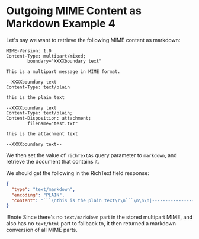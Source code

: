 # Outgoing MIME Content as Markdown Example 4

Let's say we want to retrieve the following MIME content as markdown:

```text
MIME-Version: 1.0
Content-Type: multipart/mixed;
        boundary="XXXXboundary text"

This is a multipart message in MIME format.

--XXXXboundary text
Content-Type: text/plain

this is the plain text

--XXXXboundary text
Content-Type: text/plain;
Content-Disposition: attachment;
        filename="test.txt"

this is the attachment text

--XXXXboundary text--
```

We then set the value of `richTextAs` query parameter to `markdown`, and retrieve the document that contains it.

We should get the following in the RichText field response:

```json
{
  "type": "text/markdown",
  "encoding": "PLAIN",
  "content": "```\nthis is the plain text\r\n```\n\n\n|-------------------------------------------------------------------------------------------------------------------------|----------------------------------------|\n| [![Document Icon](/icons/medoc.gif)test.txt](/Demo.nsf/0/2d7369e981bf1c8400258b1d003e1a01/Body/M2/test.txt?OpenElement) | **Type:** text/plain **Name:**test.txt |\n\n<br />\n\n"
}
```

!!!note
    Since there's no `text/markdown` part in the stored multipart MIME, and also has no `text/html` part to fallback to, it then returned a markdown conversion of all MIME parts.
